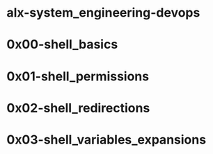# alx-system_engineering-devops
# 0x00-shell_basics
# 0x01-shell_permissions
# 0x02-shell_redirections
# 0x03-shell_variables_expansions

